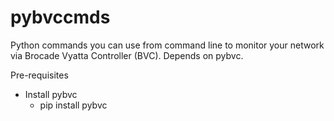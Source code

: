 # pybvccmds
Python commands you can use from command line to monitor your network via Brocade Vyatta Controller (BVC).  Depends on pybvc.

Pre-requisites
- Install pybvc
    - pip install pybvc
